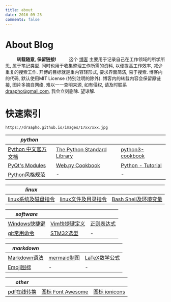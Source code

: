 ```yaml
---
title: about
date: 2016-09-25
comments: false
---
```


# About Blog

&emsp; &emsp; **转载随意, 保留链接!**
    这个 [博客](https://draapho.github.io) 主要用于记录自己在工作领域的所学所思, 属于笔记类型. 同时也用于收集整理工作所需的资料, 以便提高工作效率, 减少重复的搜索工作. 开博的目标就是重内容轻形式, 要求界面简洁, 易于搜索. 博客内的代码, 默认使用MIT License (特别注明的除外). 博客内的转载内容会保留原链接, 图片多摘自网络, 难以一一查明来源, 如有侵权, 请及时联系<draapho@gmail.com>, 我会立刻删除. 望谅解.


# 快速索引

`https://draapho.github.io/images/17xx/xxx.jpg`



| *python*              |                                     |                         |
| --------------------- | ----------------------------------- | ----------------------- |
| [Python 中文官方文档][pycn] | [The Python Standard Library][tpsl] | [python3-cookbook][pc]  |
| [PyQt's Modules][pqm] | [Web.py Cookbook][webpy]            | [Python - Tutorial][pt] |
| [Python风格规范][psg]     | -                                   | -                       |



[pycn]: http://python.usyiyi.cn/
[tpsl]: https://docs.python.org/2.7/library/index.html
[pc]: http://python3-cookbook.readthedocs.io/zh_CN/latest/preface.html
[pqm]: http://pyqt.sourceforge.net/Docs/PyQt4/modules.html
[webpy]: http://webpy.org/cookbook/
[pt]: https://www.tutorialspoint.com/python/index.htm
[psg]: http://zh-google-styleguide.readthedocs.io/en/latest/google-python-styleguide/python_style_rules/#id16



| *linux* |      |      |
| ------- | ---- | ---- |
| [linux系统及磁盘指令][ldisk] | [linux文件及目录指令][lfile]    | [Bash Shell及环境变量][bash]    |


[ldisk]: https://draapho.github.io/2016/12/15/1625-linux-cmd-disk/
[lfile]: https://draapho.github.io/2016/12/16/1626-linux-cmd-file/
[bash]: https://draapho.github.io/2016/12/17/1627-linux-cmd-bash/



| *software*        |                 |      |
| ----------------- | --------------- | ---- |
| [Windows快捷键][win] | [Vim快捷键定义][vim] | [正则表达式][re]    |
| [git常用命令][git]    | [STM32选型][stm]  | -    |

[win]: https://draapho.github.io/2016/10/08/1607-CheatSheet-win/
[vim]: https://draapho.github.io/2016/10/01/1604-CheatSheet-vim/
[re]: https://draapho.github.io/2016/12/18/1628-soft-regular/
[git]: https://draapho.github.io/2016/10/24/1614-CheatSheet-git/
[stm]: http://www.st.com/content/st_com/en/products/microcontrollers.html



| *markdown*       |                 |                    |
| ---------------- | --------------- | ------------------ |
| [Markdown语法][md] | [mermaid制图][mm] | [LaTeX数学公式][latex] |
| [Emoji图标][emoji] | -               | -                  |


[md]: https://draapho.github.io/about/markdownplus
[mm]: http://knsv.github.io/mermaid/#flowcharts-basic-syntax
[emoji]: http://www.webpagefx.com/tools/emoji-cheat-sheet/
[latex]: https://en.wikibooks.org/wiki/LaTeX/Mathematics



| *other*        |                       |                         |
| -------------- | --------------------- | ----------------------- |
| [pdf在线转换][pdf] | [图标 Font Awesome][fa] | [图标 ionicons][ionicons] |


[pdf]: https://smallpdf.com/cn
[fa]: http://fontawesome.io/icons/
[ionicons]: http://ionicons.com/


